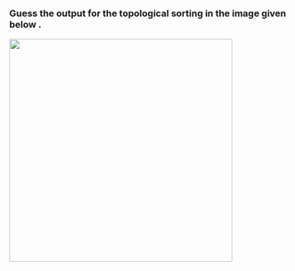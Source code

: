 
### Guess the output for the topological sorting in the image given below .
<img src="https://user-images.githubusercontent.com/55774240/185938544-0e9a5663-7360-4bd9-958f-db78f7112a6a.png" width="400" height="400" />


